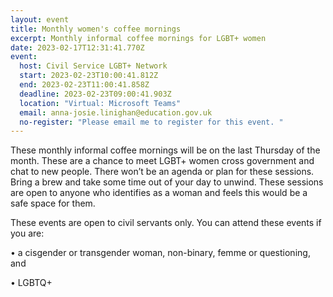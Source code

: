 ```yaml
---
layout: event
title: Monthly women's coffee mornings
excerpt: Monthly informal coffee mornings for LGBT+ women
date: 2023-02-17T12:31:41.770Z
event:
  host: Civil Service LGBT+ Network
  start: 2023-02-23T10:00:41.812Z
  end: 2023-02-23T11:00:41.858Z
  deadline: 2023-02-23T09:00:41.903Z
  location: "Virtual: Microsoft Teams"
  email: anna-josie.linighan@education.gov.uk
  no-register: "Please email me to register for this event. "
---
```


These monthly informal coffee mornings will be on the last Thursday of the month. These are a chance to meet LGBT+ women cross government and chat to new people. There won’t be an agenda or plan for these sessions. Bring a brew and take some time out of your day to unwind. These sessions are open to anyone who identifies as a woman and feels this would be a safe space for them.



These events are open to civil servants only. You can attend these events if you are:

• a cisgender or transgender woman, non-binary, femme or questioning, and

• LGBTQ+